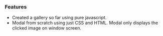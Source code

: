 ### Features
* Created a gallery so far using pure javascript. 
* Modal from scratch using just CSS and HTML. Modal only displays the clicked image on window screen.
